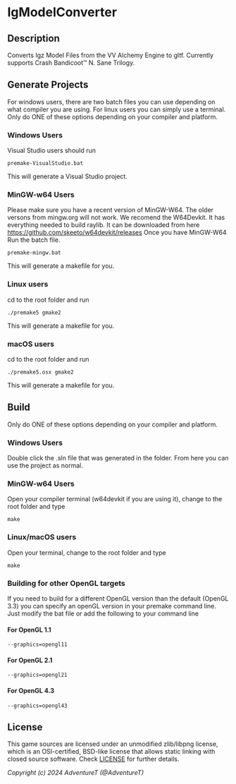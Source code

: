 # IgModelConverter

<!--![$(Game Title)](screenshots/screenshot000.png "$(Game Title)")-->

## Description

Converts Igz Model Files from the VV Alchemy Engine to gltf. 
Currently supports Crash Bandicoot™ N. Sane Trilogy.

## Generate Projects
For windows users, there are two batch files you can use depending on what compiler you are using. For linux users you can simply use a terminal.
Only do ONE of these options depending on your compiler and platform.
### Windows Users
Visual Studio users should run

    premake-VisualStudio.bat
	
This will generate a Visual Studio project.
	
### MinGW-w64 Users
Please make sure you have a recent version of MinGW-W64. The older versons from mingw.org will not work.
We recomend the W64Devkit. It has everything needed to build raylib. It can be downloaded from here https://github.com/skeeto/w64devkit/releases
Once you have MinGW-W64
Run the batch file.

    premake-mingw.bat
This will generate a makefile for you.
	
### Linux users
cd to the root folder and run

    ./premake5 gmake2
This will generate a makefile for you.
### macOS users
cd to the root folder and run

    ./premake5.osx gmake2
	
This will generate a makefile for you.
## Build
Only do ONE of these options depending on your compiler and platform.
### Windows Users
Double click the .sln file that was generated in the folder. From here you can use the project as normal.
	
### MinGW-w64 Users
Open your compiler terminal (w64devkit if you are using it), change to the root folder and type 

    make
	
### Linux/macOS users
Open your terminal, change to the root folder and type

    make
	
### Building for other OpenGL targets
If you need to build for a different OpenGL version than the default (OpenGL 3.3) you can specify an openGL version in your premake command line. Just modify the bat file or add the following to your command line
#### For OpenGL 1.1
    --graphics=opengl11
#### For OpenGL 2.1
    --graphics=opengl21
#### For OpenGL 4.3
    --graphics=opengl43

## License

This game sources are licensed under an unmodified zlib/libpng license, which is an OSI-certified, BSD-like license that allows static linking with closed source software. Check [LICENSE](LICENSE) for further details.

*Copyright (c) 2024 AdventureT (@AdventureT)*
